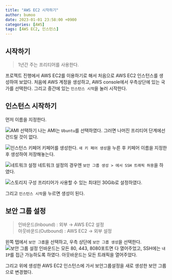```yaml
---
title: "AWS EC2 시작하기"
author: bumoo
date: 2023-01-01 23:58:00 +0900
categories: [AWS]
tags: [AWS EC2, 인스턴스]
---
```



## 시작하기
> 1년간 주는 프리티어를 사용한다.

프로젝트 진행에서 AWS EC2를 이용하기로 해서 처음으로 AWS EC2 인스턴스를 생성하여 보았다.
처음에 AWS 계정을 생성하고, AWS console에서 우측상단에 있는 국가를 선택한다.
그리고 중간에 있는 `인스턴스 시작`을 눌러 시작한다.

## 인스턴스 시작하기
먼저 이름을 지정한다.

![AMI 선택하기](https://user-images.githubusercontent.com/61149599/216995535-83686d74-c24d-427d-b3eb-985bea0170ee.png)
나는 AMI는 `Ubuntu`를 선택하였다. 그러면 나머진 프리티어 단계에선 건드릴 것이 없다.

![인스턴스 키페어](https://user-images.githubusercontent.com/61149599/216996082-96449d80-bb35-47f4-aa29-beb84cf4cb71.png)
키페어를 생성한다. `새 키 페어 생성`을 누른 후 키페어 이름을 지정한 후 생성하여 저장해놓는다.

![네트워크 설정](https://user-images.githubusercontent.com/61149599/217003411-c2604421-6bac-4763-b370-4ff2ea6c1136.png)
네트워크 설정의 경우엔 `보안 그룹 생성 > 에서 SSH 트래픽 허용`을 하였다.

![스토리지 구성](https://user-images.githubusercontent.com/61149599/216998403-b5c2118d-e179-44cd-a2e9-a937cd1de5ce.png)
프리티어가 사용할 수 있는 최대인 30Gib로 설정하였다.

그리고 `인스턴스 시작`을 누르면 생성이 된다.

## 보안 그룹 설정
> 인바운드(Inbound) : 외부 → AWS EC2 설정<br>
> 아웃바운드(Outbound) : AWS EC2 → 외부 설정

왼쪽 탭에서 `보안 그룹`을 선택하고, 우측 상단에 `보안 그룹 생성`을 선택한다.
![보안 그룹 설정](https://user-images.githubusercontent.com/61149599/217004317-02adab63-54c1-47e1-a96c-2e57ed34fc7e.png)
인바운드는 모든 80, 443, 8080포트면 다 열어주었고, SSH에는 `내 IP`를 접근 가능하도록 하였다.
아웃바운드는 모든 트래픽을 열어주었다.

그리고 위에 생성한 AWS EC2 인스턴스에 가서 보안그룹설정을 새로 생성한 보안 그룹으로 변경했다.
